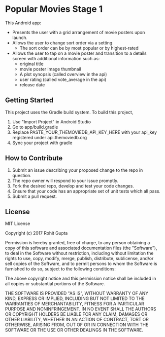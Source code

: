 # Popular Movies Stage 1
This Android app:
* Presents the user with a grid arrangement of movie posters upon launch.
* Allows the user to change sort order via a setting
  * The sort order can be by most popular or by highest-rated
* Allows the user to tap on a movie poster and transition to a details screen with additional information such as:
  * original title
  * movie poster image thumbnail
  * A plot synopsis (called overview in the api)
  * user rating (called vote_average in the api)
  * release date

## Getting Started
This project uses the Gradle build system. 
To build this project, 
1. Use "Import Project" in Android Studio
2. Go to app/build.gradle
3. Replace PASTE_YOUR_THEMOVIEDB_API_KEY_HERE with your api_key registered under api.themoviedb.org
4. Sync your project with gradle

## How to Contribute
1. Submit an issue describing your proposed change to the repo in question.
2. The repo owner will respond to your issue promptly.
3. Fork the desired repo, develop and test your code changes.
4. Ensure that your code has an appropriate set of unit tests which all pass.
5. Submit a pull request.

## License

MIT License

Copyright (c) 2017 Rohit Gupta

Permission is hereby granted, free of charge, to any person obtaining a copy
of this software and associated documentation files (the "Software"), to deal
in the Software without restriction, including without limitation the rights
to use, copy, modify, merge, publish, distribute, sublicense, and/or sell
copies of the Software, and to permit persons to whom the Software is
furnished to do so, subject to the following conditions:

The above copyright notice and this permission notice shall be included in all
copies or substantial portions of the Software.

THE SOFTWARE IS PROVIDED "AS IS", WITHOUT WARRANTY OF ANY KIND, EXPRESS OR
IMPLIED, INCLUDING BUT NOT LIMITED TO THE WARRANTIES OF MERCHANTABILITY,
FITNESS FOR A PARTICULAR PURPOSE AND NONINFRINGEMENT. IN NO EVENT SHALL THE
AUTHORS OR COPYRIGHT HOLDERS BE LIABLE FOR ANY CLAIM, DAMAGES OR OTHER
LIABILITY, WHETHER IN AN ACTION OF CONTRACT, TORT OR OTHERWISE, ARISING FROM,
OUT OF OR IN CONNECTION WITH THE SOFTWARE OR THE USE OR OTHER DEALINGS IN THE
SOFTWARE.
